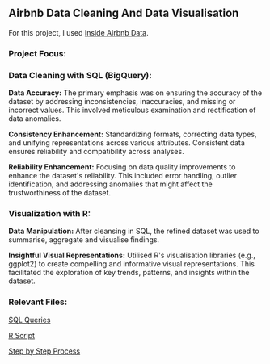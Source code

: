 ## Airbnb Data Cleaning And Data Visualisation

For this project, I used [Inside Airbnb Data](http://insideairbnb.com/get-the-data).

### Project Focus:

### Data Cleaning with SQL (BigQuery):

**Data Accuracy:** The primary emphasis was on ensuring the accuracy of the dataset by addressing inconsistencies, inaccuracies, and missing or incorrect values. This involved meticulous examination and rectification of data anomalies.

**Consistency Enhancement:** Standardizing formats, correcting data types, and unifying representations across various attributes. Consistent data ensures reliability and compatibility across analyses.

**Reliability Enhancement:** Focusing on data quality improvements to enhance the dataset's reliability. This included error handling, outlier identification, and addressing anomalies that might affect the trustworthiness of the dataset.

### Visualization with R:

**Data Manipulation:** After cleansing in SQL, the refined dataset was used to summarise, aggregate and visualise findings.

**Insightful Visual Representations:** Utilised R's visualisation libraries (e.g., ggplot2) to create compelling and informative visual representations. This facilitated the exploration of key trends, patterns, and insights within the dataset.

### Relevant Files:
[SQL Queries](https://github.com/TSWT133/Data-Analysis-Projects/blob/main/Airbnb%20Project/2.%20SQL%20queries)

[R Script](https://github.com/TSWT133/Data-Analysis-Projects/blob/main/Airbnb%20Project/3.%20R%20Script)

[Step by Step Process](https://github.com/TSWT133/Data-Analysis-Projects/blob/main/Airbnb%20Project/4.%20Step%20by%20Step%20Process.md)

